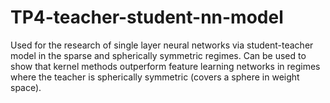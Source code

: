 # TP4-teacher-student-nn-model
Used for the research of single layer neural networks via student-teacher model in the sparse and spherically symmetric regimes.
Can be used to show that kernel methods outperform feature learning networks in regimes where the teacher is spherically symmetric (covers a sphere in weight space).

